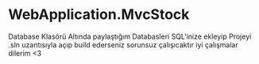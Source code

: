 # WebApplication.MvcStock
Database Klasörü Altında paylaştığım Databasleri SQL'inize ekleyip
Projeyi .sln uzantısıyla açıp build ederseniz sorunsuz çalışıcaktır
iyi çalışmalar dilerim <3
